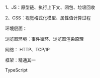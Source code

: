 1、JS：原型链、执行上下文、闭包、垃圾回收

2、CSS：视觉格式化模型、属性值计算过程

环境层面：

浏览器环境：事件循环、浏览器渲染原理

网络： HTTP、TCP/IP

框架：精通其一

TypeScript
